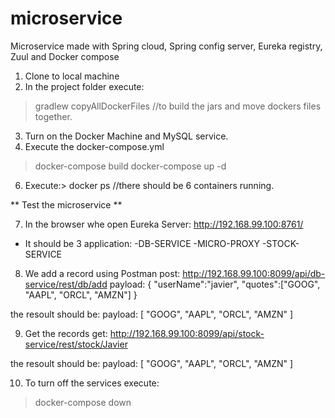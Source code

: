 # microservice
Microservice made with Spring cloud, Spring config server, Eureka registry, Zuul and Docker compose

1) Clone to local machine
2) In the project folder execute:
  >gradlew copyAllDockerFiles   //to build the jars and move dockers files together.
3) Turn on the Docker Machine and MySQL service.
4) Execute the docker-compose.yml
  >docker-compose build
  >docker-compose up -d
6) Execute:> docker ps   //there should be 6 containers running.

** Test the microservice **

7) In the browser whe open Eureka Server: http://192.168.99.100:8761/
  * It should be 3 application:
    -DB-SERVICE
    -MICRO-PROXY
    -STOCK-SERVICE



8) We add a record using Postman
post:
http://192.168.99.100:8099/api/db-service/rest/db/add
payload:
{
  "userName":"javier",
  "quotes":["GOOG", "AAPL", "ORCL", "AMZN"]
}

the resoult should be:
payload:
[
    "GOOG",
    "AAPL",
    "ORCL",
    "AMZN"
]


9) Get the records
get:
http://192.168.99.100:8099/api/stock-service/rest/stock/Javier

the resoult should be:
payload:
[
    "GOOG",
    "AAPL",
    "ORCL",
    "AMZN"
]


10) To turn off the services execute:
>docker-compose down




